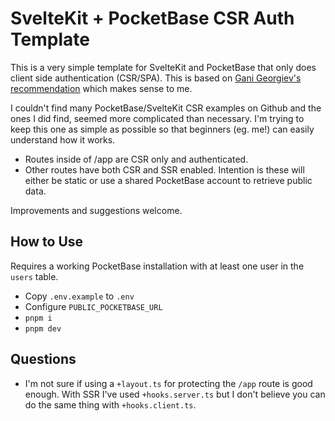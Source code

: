 # SvelteKit + PocketBase CSR Auth Template

This is a very simple template for SvelteKit and PocketBase that only does client side authentication (CSR/SPA). This is based on [Gani Georgiev's recommendation](https://github.com/pocketbase/pocketbase/discussions/3574#discussioncomment-7345956) which makes sense to me.

I couldn't find many PocketBase/SvelteKit CSR examples on Github and the ones I did find, seemed more complicated than necessary. I'm trying to keep this one as simple as possible so that beginners (eg. me!) can easily understand how it works.

- Routes inside of /app are CSR only and authenticated.
- Other routes have both CSR and SSR enabled. Intention is these will either be static or use a shared PocketBase account to retrieve public data.

Improvements and suggestions welcome.

## How to Use

Requires a working PocketBase installation with at least one user in the `users` table.

- Copy `.env.example` to `.env`
- Configure `PUBLIC_POCKETBASE_URL`
- `pnpm i`
- `pnpm dev`

## Questions

- I'm not sure if using a `+layout.ts` for protecting the `/app` route is good enough.  With SSR I've used `+hooks.server.ts` but I don't believe you can do the same thing with `+hooks.client.ts`.
